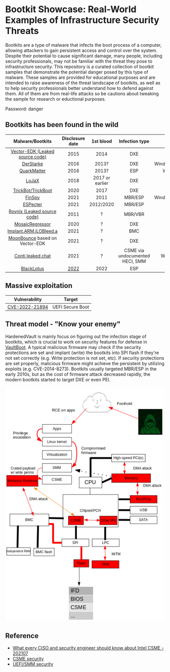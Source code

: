 # Bootkit Showcase: Real-World Examples of Infrastructure Security Threats
Bootkits are a type of malware that infects the boot process of a computer, allowing attackers to gain persistent access and control over the system. Despite their potential to cause significant damage, many people, including security professionals, may not be familiar with the threat they pose to infrastructure security. This repository is a curated collection of bootkit samples that demonstrate the potential danger posed by this type of malware. These samples are provided for educational purposes and are intended to raise awareness of the threat landscape of bootkits, as well as to help security professionals better understand how to defend against them. All of them are from real-life attacks so be cautions about tweaking the sample for research or eductional purposes.

Password: danger

## Bootkits has been found in the wild

| Malware/Bootkits | Disclosure date | 1st blood   | Infection type |Targeted OS | Malware “vendor” |
|:--------------------:|:-----------------:|:-------------:|:----------:|:-------------------:|:--------:|
|[Vector-EDK (Leaked source code)](https://github.com/hackedteam/vector-edk) |2015 |2014 |DXE |? |HackingTeam |
|[DerStarke](https://wikileaks.org/ciav7p1/cms/page_3375125.html) |2016 |2013? |DXE |Windows/Linux/MacOS | Vault7 |
|[QuarkMatter](https://wikileaks.org/ciav7p1/cms/page_21561431.html) |2016 |2013? |ESP |Windows/Linux | Vault7 |
|[LoJaX](https://www.eset.com/fileadmin/ESET/US/resources/datasheets/ESETus-datasheet-lojax.pdf) |2018 |2017 or earlier |DXE | Windows  | APT28 |
|[TrickBot/TrickBoot](https://eclypsium.com/2020/12/03/trickbot-now-offers-trickboot-persist-brick-profit/) |2020 |2017 |DXE |Windows |N/A |
|[FinSpy](https://securelist.com/finspy-unseen-findings/104322/) |2021 |2011 |MBR/ESP |Windows/Linux/MacOS |N/A |
|[ESPecter](https://www.welivesecurity.com/2021/10/05/uefi-threats-moving-esp-introducing-especter-bootkit/) |2021 |2012/2020 |MBR/ESP |Windows |N/A |
|[Rovnix (Leaked source code)](https://github.com/m0n0ph1/Win64-Rovnix-VBR-Bootkit) |2011 |? |MBR/VBR |Windows |N/A |
|[MosaicRegressor](https://securelist.com/mosaicregressor/98849/) |2020 |? |DXE |Windows |N/A |
|[Implant.ARM.iLOBleed.a](https://threats.amnpardaz.com/en/2021/12/28/implant-arm-ilobleed-a/) | 2021 | ? | BMC | Linux | N/A |
|[MoonBounce](https://securelist.com/moonbounce-the-dark-side-of-uefi-firmware/105468/) based on Vector-EDK | 2021 | ? | DXE | Windows | APT41 |
| [Conti leaked chat](https://github.com/hardenedvault/bootkit-samples/blob/master/osint/conti_leaked_chat.md) | 2021 | ? | CSME via undocumented HECI, SMM | Windows/Linux/? | Conti group |
| [BlackLotus](https://www.welivesecurity.com/2023/03/01/blacklotus-uefi-bootkit-myth-confirmed/) | [2022](https://www.bleepingcomputer.com/news/security/malware-dev-claims-to-sell-new-blacklotus-windows-uefi-bootkit/) | 2022 | ESP | Windows | N/A |

## Massive exploitation
| Vulnerability | Target |
|:--------------------:|:-----------------:|
|[CVE-2022-21894](https://github.com/Wack0/CVE-2022-21894)| UEFI Secure Boot |



## Threat model - "Know your enemy"

HardenedVault is mainly focus on figuring out the infection stage of bootkits, which is crucial to work on security features for defense in [VaultBoot](https://github.com/hardenedvault/vaultboot). A typical malicious firmware may check if the security protections are set and implant (write) the bootkits into SPI flash if they're not set correctly (e.g. Write protection is not set, etc). If security protections are set properly, malicious firmware might achieve the persistent by utilizing exploits (e.g. CVE-2014-8273). Bootkits usually targeted MBR/ESP in the early 2010s, but as the cost of firmware attack decreased rapidly, the modern bootkits started to target DXE or even PEI.

![1](pic/fw-threat-model.png)


## Reference

* [What every CISO and security engineer should know about Intel CSME - 202107](https://hardenedvault.net/blog/2021-07-16-ciso-seceng_csme/)
* [CSME security](https://github.com/hardenedlinux/firmware-anatomy/blob/master/hack_ME/me_info.md)
* [UEFI/SMM security](https://github.com/hardenedlinux/firmware-anatomy/blob/master/hack_ME/firmware_security.md)

